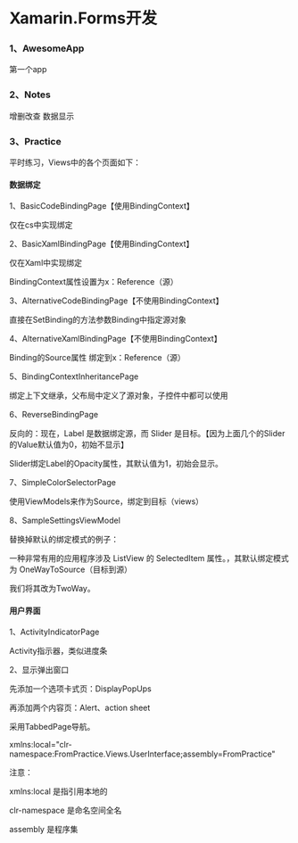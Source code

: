# Xamarin.Forms开发

### 1、AwesomeApp ###

第一个app



### 2、Notes ###

增删改查 数据显示



### 3、Practice ###

平时练习，Views中的各个页面如下：

#### 数据绑定 ####

1、BasicCodeBindingPage【使用BindingContext】

仅在cs中实现绑定

2、BasicXamlBindingPage【使用BindingContext】

仅在Xaml中实现绑定

BindingContext属性设置为x：Reference（源）

3、AlternativeCodeBindingPage【不使用BindingContext】

直接在SetBinding的方法参数Binding中指定源对象

4、AlternativeXamlBindingPage【不使用BindingContext】

Binding的Source属性 绑定到x：Reference（源）

5、BindingContextInheritancePage

绑定上下文继承，父布局中定义了源对象，子控件中都可以使用

6、ReverseBindingPage

反向的：现在，Label 是数据绑定源，而 Slider 是目标。【因为上面几个的Slider的Value默认值为0，初始不显示】

Slider绑定Label的Opacity属性，其默认值为1，初始会显示。

7、SimpleColorSelectorPage

使用ViewModels来作为Source，绑定到目标（views）

8、SampleSettingsViewModel

替换掉默认的绑定模式的例子：

一种非常有用的应用程序涉及 ListView 的 SelectedItem 属性。，其默认绑定模式为 OneWayToSource（目标到源）

我们将其改为TwoWay。


#### 用户界面 ####

1、ActivityIndicatorPage

Activity指示器，类似进度条

2、显示弹出窗口

先添加一个选项卡式页：DisplayPopUps

再添加两个内容页：Alert、action sheet

采用TabbedPage导航。

xmlns:local="clr-namespace:FromPractice.Views.UserInterface;assembly=FromPractice" 

注意：

xmlns:local 是指引用本地的

clr-namespace 是命名空间全名

assembly 是程序集


